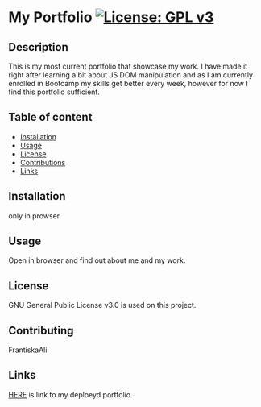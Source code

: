# My Portfolio [![License: GPL v3](https://img.shields.io/badge/License-GPLv3-blue.svg)](https://www.gnu.org/licenses/gpl-3.0)
## Description
This is my most current portfolio that showcase my work. I have made it right after learning a bit about JS DOM manipulation and as I am currently enrolled in Bootcamp my skills get better every week, however for now I find this portfolio sufficient.
## Table of content
- [Installation](#Installation)
- [Usage](#Usage)
- [License](#License)
- [Contributions](#Contributions)
- [Links](#Links)
## Installation
only in prowser
## Usage
Open in browser and find out about me and my work.
## License
GNU General Public License v3.0 is used on this project.
## Contributing
FrantiskaAli

## Links

[HERE](https://frantiskaali.github.io/MyPortfolio/) is link to my deploeyd portfolio.  

